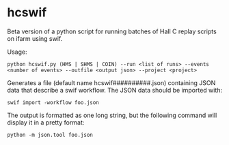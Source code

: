 # hcswif
Beta version of a python script for running batches of Hall C replay scripts
on ifarm using swif.

Usage:
```
python hcswif.py (HMS | SHMS | COIN) --run <list of runs> --events <number of events> --outfile <output json> --project <project>
```

Generates a file (default name hcswif##########.json) containing JSON data that
describe a swif workflow. The JSON data should be imported with:
```
swif import -workflow foo.json
```

The output is formatted as one long string, but the following command will
display it in a pretty format:
```
python -m json.tool foo.json
```
